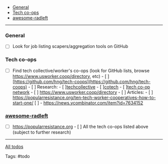 - [General](#general)
- [Tech co-ops](#tech-co-ops)
- [awesome-radleft](#awesome-radleft)

---

### General

- [ ] Look for job listing scapers/aggregation tools on GitHub

### Tech co-ops

- [ ] Find tech collective/worker's co-ops (look for GitHub lists, browse
      https://www.usworker.coop/directory, etc) - [
      ][https://github.com/hng/tech-coops](https://github.com/hng/tech-coops) -
      [ ] Research: - [ ][techcollective](https://techcollective.com) - [
      ][cotech](https://www.coops.tech/about) - [
      ][tech co-op network](https://www.techworker.coop/) - [ ]
      https://www.usworker.coop/directory - [ ] Articles: - [ ]
      https://popularresistance.org/ten-tech-worker-cooperatives-how-to-start-one/
      [ ] - https://news.ycombinator.com/item?id=7634152

### [awesome-radleft](../projects/awesome-radleft.md)

- [ ] https://popularresistance.org - [ ] All the tech co-ops listed above
      (subject to further research)

---

[All todos](../todos.md)

Tags: #todo
